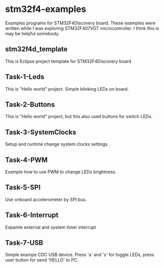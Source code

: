 stm32f4-examples
================

Examples programs for STM32F4Discovery board. These examples were written while I was exploring STM32F407VGT microcontroller. I think this is may be helpful somebody.

stm32f4d_template
-----------------

This is Eclipse project template for STM32F4Discovery board

Task-1-Leds
-----------

This is "Hello world" project. Simple blinking LEDs on board.

Task-2-Buttons
--------------

This is "Hello world" project, but this also used buttons for switch LEDs.

Task-3-SystemClocks
-------------------

Setup and runtime change system clocks settings.

Task-4-PWM
----------

Example how to use PWM to change LEDs brightness.

Task-5-SPI
----------

Use onboard accelerometer by SPI bus.

Task-6-Interrupt
----------------

Expamle external and system timer interrupt

Task-7-USB
----------

Simple exampe CDC USB device. Press 'a' and 's' for toggle LEDs, press user button for send 'HELLO' to PC.
